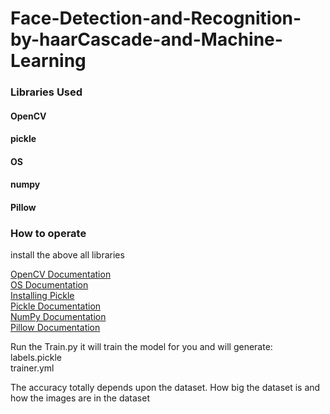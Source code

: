 # Face-Detection-and-Recognition-by-haarCascade-and-Machine-Learning
### Libraries Used
#### OpenCV
#### pickle
#### OS
#### numpy
#### Pillow 

### How to operate
install the above all libraries <br/>

[OpenCV Documentation](https://pypi.org/project/opencv-python/)<br/>
[OS Documentation](https://docs.python.org/3/library/os.html)<br/>
[Installing Pickle](https://pypi.org/project/pickle-mixin/)<br/>
[Pickle Documentation](https://www.datacamp.com/community/tutorials/pickle-python-tutorial?utm_source=adwords_ppc&utm_campaignid=1455363063&utm_adgroupid=65083631748&utm_device=c&utm_keyword=&utm_matchtype=b&utm_network=g&utm_adpostion=&utm_creative=278443377092&utm_targetid=aud-392016246653:dsa-429603003980&utm_loc_interest_ms=&utm_loc_physical_ms=1011084&gclid=CjwKCAjwkoz7BRBPEiwAeKw3q870-ac9WfuD022frISolC0JV9kImmisEK3ibvUvh7us6J_BME69PhoC4xIQAvD_BwE)<br/>
[NumPy Documentation](https://numpy.org/doc/)<br/>
[Pillow Documentation](https://pillow.readthedocs.io/en/stable/)<br/>

Run the Train.py it will train the model for you and will generate: <br/>
labels.pickle <br/>
trainer.yml <br/>

The accuracy totally depends upon the dataset. How big the dataset is and how the images are in the dataset <br/>

